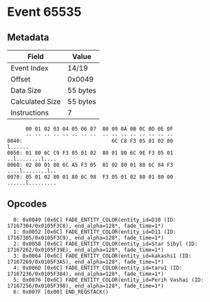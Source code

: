 # Event 65535

## Metadata

| Field           | Value    |
|-----------------|----------|
| Event Index     | 14/19    |
| Offset          | 0x0049   |
| Data Size       | 55 bytes |
| Calculated Size | 55 bytes |
| Instructions    | 7        |

```
      00 01 02 03 04 05 06 07  08 09 0A 0B 0C 0D 0E 0F
      -- -- -- -- -- -- -- --  -- -- -- -- -- -- -- --
0040:                             6C C8 F3 05 01 02 80           l......
0050: 01 80 6C C9 F3 05 01 02  80 01 80 6C 9E F3 05 01  ..l........l....
0060: 02 80 01 80 6C A5 F3 05  01 02 80 01 80 6C 84 F3  ....l........l..
0070: 05 01 02 80 01 80 6C 98  F3 05 01 02 80 01 80 00  ......l.........
```

## Opcodes

```
  0: 0x0049 [0x6C] FADE_ENTITY_COLOR(entity_id=D10 (ID: 17167304/0x0105F3C8), end_alpha=128*, fade_time=1*)
  1: 0x0052 [0x6C] FADE_ENTITY_COLOR(entity_id=D11 (ID: 17167305/0x0105F3C9), end_alpha=128*, fade_time=1*)
  2: 0x005B [0x6C] FADE_ENTITY_COLOR(entity_id=Star Sibyl (ID: 17167262/0x0105F39E), end_alpha=128*, fade_time=1*)
  3: 0x0064 [0x6C] FADE_ENTITY_COLOR(entity_id=kakashi1 (ID: 17167269/0x0105F3A5), end_alpha=128*, fade_time=1*)
  4: 0x006D [0x6C] FADE_ENTITY_COLOR(entity_id=taru1 (ID: 17167236/0x0105F384), end_alpha=128*, fade_time=1*)
  5: 0x0076 [0x6C] FADE_ENTITY_COLOR(entity_id=Perih Vashai (ID: 17167256/0x0105F398), end_alpha=128*, fade_time=1*)
  6: 0x007F [0x00] END_REQSTACK()
```
